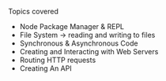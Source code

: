 Topics covered
- Node Package Manager & REPL
- File System -> reading and writing to files
- Synchronous & Asynchronous Code
- Creating and Interacting with Web Servers
- Routing HTTP requests 
- Creating An API